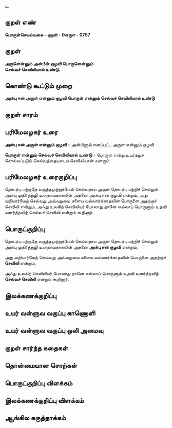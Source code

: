 உ

## குறள் எண் 

**பொருள்செயல்வகை - குறள் - 0எருஎ - 0757**

## குறள் 

**அருளென்னும் அன்பீன் குழவி பொருளென்னும்  
செல்வச் செவிலியால் உண்டு.**

## கொண்டு கூட்டும் முறை

**அன்பு ஈன் அருள் என்னும் குழவி பொருள் என்னும் செல்வச் செவிலியால் உண்டு**

## குறள் சாரம் 


## பரிமேலழகர் உரை

**அன்பு ஈன் அருள் என்னும் குழவி** - அன்பினால் ஈனப்பட்ட அருள் என்னும் குழவி  

**பொருள் என்னும் செல்வச் செவிலியால் உண்டு** - பொருள் என்று உயர்த்துச் சொல்லப்படும் செல்வத்தையுடைய செவிலியான் வளரும் 

## பரிமேலழகர் உரைகுறிப்பு   

தொடர்பு பற்றாதே வருத்தமுற்றார்மேல் செல்வதாய அருள் தொடர்பு பற்றிச் செல்லும் அன்பு முதிர்ந்துழி உளதாவதாகலின் அதனை அன்பு ஈன் குழவி என்றும், அது வறியார்மேற் செல்வது அவ்வறுமை களைய வல்லார்க்காதலின் பொருளை அதற்குச் செவிலி என்றும், அஃது உலகிற் செவிலியர் போலாது தானே எல்லாப் பொருளும் உதவி வளர்த்தலிற் செல்வச் செவிலி என்றும் கூறினார்.

## பொருட்குறிப்பு 

தொடர்பு பற்றாதே வருத்தமுற்றார்மேல் செல்வதாய அருள் தொடர்பு பற்றிச் செல்லும் அன்பு முதிர்ந்துழி உளதாவதாகலின் அதனை **அன்பு ஈன் குழவி** என்றும், 

அது வறியார்மேற் செல்வது அவ்வறுமை களைய வல்லார்க்காதலின் பொருளை அதற்குச் **செவிலி** என்றும், 

அஃது உலகிற் செவிலியர் போலாது தானே எல்லாப் பொருளும் உதவி வளர்த்தலிற் **செல்வச் செவிலி** என்றும் கூறினார்.

## இலக்கணக்குறிப்பு  


## உயர் வள்ளுவ வகுப்பு காணொளி


## உயர் வள்ளுவ வகுப்பு ஒலி அமைவு 

 
## குறள் சார்ந்த கதைகள் 


## தொன்மையான சொற்கள்


## பொருட்குறிப்பு விளக்கம்


## இலக்கணக்குறிப்பு விளக்கம்


## ஆங்கில கருத்தாக்கம் 


